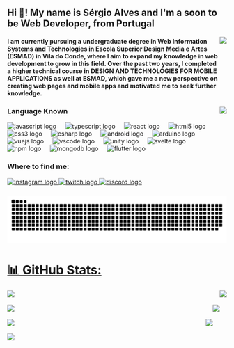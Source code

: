 <h2 align="left">Hi 👋! My name is Sérgio Alves and I'm a soon to be Web Developer, from Portugal</h2>
<img align="right" height="125" src="https://i.gifer.com/7bV6.gif"  />
<h4 align="left">I am currently pursuing a undergraduate degree in Web Information Systems and Technologies in Escola Superior Design Media e Artes (ESMAD) in Vila do Conde, where I aim to expand my knowledge in web development to grow in this field. Over the past two years, I completed a higher technical course in DESIGN AND TECHNOLOGIES FOR MOBILE APPLICATIONS as well at ESMAD, which gave me a new perspective on creating web pages and mobile apps and motivated me to seek further knowledge. </h4>

###

<img align="right" height="150" src="https://i.gifer.com/DVC.gif"  />

### Language Known

<div align="left">
  <img src="https://cdn.jsdelivr.net/gh/devicons/devicon/icons/javascript/javascript-original.svg" height="30" alt="javascript logo"  />
  <img width="12" />
  <img src="https://cdn.jsdelivr.net/gh/devicons/devicon/icons/typescript/typescript-original.svg" height="30" alt="typescript logo"  />
  <img width="12" />
  <img src="https://cdn.jsdelivr.net/gh/devicons/devicon/icons/react/react-original.svg" height="30" alt="react logo"  />
  <img width="12" />
  <img src="https://cdn.jsdelivr.net/gh/devicons/devicon/icons/html5/html5-original.svg" height="30" alt="html5 logo"  />
  <img width="12" />
  <img src="https://cdn.jsdelivr.net/gh/devicons/devicon/icons/css3/css3-original.svg" height="30" alt="css3 logo"  />
  <img width="12" />
  <img src="https://cdn.jsdelivr.net/gh/devicons/devicon/icons/csharp/csharp-original.svg" height="30" alt="csharp logo"  />
  <img width="12" />
  <img src="https://cdn.jsdelivr.net/gh/devicons/devicon/icons/android/android-original.svg" height="30" alt="android logo"  />
  <img width="12" />
  <img src="https://cdn.jsdelivr.net/gh/devicons/devicon/icons/arduino/arduino-original.svg" height="30" alt="arduino logo"  />
  <img width="12" />
  <img src="https://cdn.jsdelivr.net/gh/devicons/devicon/icons/vuejs/vuejs-original.svg" height="30" alt="vuejs logo"  />
  <img width="12" />
  <img src="https://cdn.jsdelivr.net/gh/devicons/devicon/icons/vscode/vscode-original.svg" height="30" alt="vscode logo"  />
  <img width="12" />
  <img src="https://cdn.jsdelivr.net/gh/devicons/devicon/icons/unity/unity-original.svg" height="30" alt="unity logo"  />
  <img width="12" />
  <img src="https://cdn.jsdelivr.net/gh/devicons/devicon/icons/svelte/svelte-original.svg" height="30" alt="svelte logo"  />
  <img width="12" />
  <img src="https://cdn.jsdelivr.net/gh/devicons/devicon/icons/npm/npm-original-wordmark.svg" height="30" alt="npm logo"  />
  <img width="12" />
  <img src="https://cdn.jsdelivr.net/gh/devicons/devicon/icons/mongodb/mongodb-original.svg" height="30" alt="mongodb logo"  />
  <img width="12" />
  <img src="https://cdn.jsdelivr.net/gh/devicons/devicon/icons/flutter/flutter-original.svg" height="30" alt="flutter logo"  />
</div>

### Where to find me:

<div align="left">
  <a href="https:/www.instagram.com/sergio_am_alves/" target="_blank">
    <img src="https://img.shields.io/static/v1?message=Instagram&logo=instagram&label=&color=E4405F&logoColor=white&labelColor=&style=for-the-badge" height="35" alt="instagram logo"  />
  </a>
  <a href="https://www.twitch.tv/fenrir_drage" target="_blank">
    <img src="https://img.shields.io/static/v1?message=Twitch&logo=twitch&label=&color=9146FF&logoColor=white&labelColor=&style=for-the-badge" height="35" alt="twitch logo"  />
  </a>
  <a href="sergio_alves#8060" target="_blank">
    <img src="https://img.shields.io/static/v1?message=Discord&logo=discord&label=&color=7289DA&logoColor=white&labelColor=&style=for-the-badge" height="35" alt="discord logo"  />
  </a>
  <a href="smoreiralves@gmail.com" target="_blank">

###

![Snake animation](https://raw.githubusercontent.com/fenrirdrage/fenrirdrage/output/github-contribution-grid-snake-dark.svg)

###

# 📊 GitHub Stats:

  <img align="right" height="150" src="https://i.gifer.com/4un.gif"  />

![](https://github-readme-stats.vercel.app/api?username=FenrirDrage&theme=shadow_blue&hide_border=false&include_all_commits=false&count_private=false)

  <img align="right" height="150" src="https://i.gifer.com/F7Ed.gif"  />

![](https://github-readme-streak-stats.herokuapp.com/?user=FenrirDrage&theme=shadow_blue&hide_border=false)

![](https://github-readme-stats.vercel.app/api/top-langs/?username=FenrirDrage&theme=shadow_blue&hide_border=false&include_all_commits=false&count_private=false&layout=compact)
  <img align="right" height="150" src="https://i.gifer.com/2895.gif"  />

  <img align="left" height="150" src="https://i.gifer.com/4hst.gif"  />

